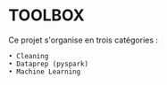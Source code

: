 # TOOLBOX 

Ce projet s'organise en trois catégories :

    • Cleaning
    • Dataprep (pyspark)
    • Machine Learning

   

